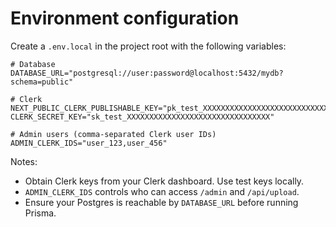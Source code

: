 # Environment configuration

Create a `.env.local` in the project root with the following variables:

```
# Database
DATABASE_URL="postgresql://user:password@localhost:5432/mydb?schema=public"

# Clerk
NEXT_PUBLIC_CLERK_PUBLISHABLE_KEY="pk_test_XXXXXXXXXXXXXXXXXXXXXXXXXXXXXXXX"
CLERK_SECRET_KEY="sk_test_XXXXXXXXXXXXXXXXXXXXXXXXXXXXXXXX"

# Admin users (comma-separated Clerk user IDs)
ADMIN_CLERK_IDS="user_123,user_456"
```

Notes:
- Obtain Clerk keys from your Clerk dashboard. Use test keys locally.
- `ADMIN_CLERK_IDS` controls who can access `/admin` and `/api/upload`.
- Ensure your Postgres is reachable by `DATABASE_URL` before running Prisma.
